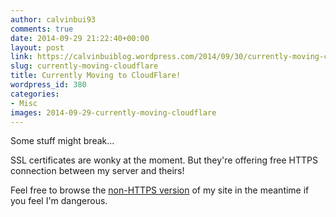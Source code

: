 ```yaml
---
author: calvinbui93
comments: true
date: 2014-09-29 21:22:40+00:00
layout: post
link: https://calvinbuiblog.wordpress.com/2014/09/30/currently-moving-cloudflare/
slug: currently-moving-cloudflare
title: Currently Moving to CloudFlare!
wordpress_id: 380
categories:
- Misc
images: 2014-09-29-currently-moving-cloudflare
---
```


Some stuff might break...

SSL certificates are wonky at the moment. But they're offering free HTTPS connection between my server and theirs!

Feel free to browse the [non-HTTPS version](http://calvin.me/) of my site in the meantime if you feel I'm dangerous.
